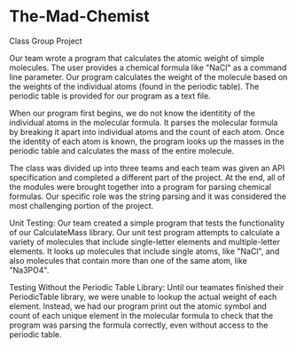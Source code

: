 # The-Mad-Chemist #

Class Group Project

Our team wrote a program that calculates the atomic weight of simple molecules. The user provides a chemical formula like "NaCl" as a command line parameter. Our program calculates the weight of the molecule based on the weights of the individual atoms (found in the periodic table). The periodic table is provided for our program as a text file.

When our program first begins, we do not know the identitity of the individual atoms in the molecular formula. It parses the molecular formula by breaking it apart into individual atoms and the count of each atom. Once the identity of each atom is known, the program looks up the masses in the periodic table and calculates the mass of the entire molecule.

The class was divided up into three teams and each team was given an API specification and completed a different part of the project. At the end, all of the modules were brought together into a program for parsing chemical formulas. Our specific role was the string parsing and it was considered the most challenging portion of the project.

Unit Testing: Our team created a simple program that tests the functionality of our CalculateMass library. Our unit test program attempts to calculate a variety of molecules that include single-letter elements and multiple-letter elements. It looks up molecules that include single atoms, like "NaCl", and also molecules that contain more than one of the same atom, like "Na3PO4".

Testing Without the Periodic Table Library: Until our teamates finished their PeriodicTable library, we were unable to lookup the actual weight of each element. Instead, we had our program print out the atomic symbol and count of each unique element in the molecular formula to check that the program was parsing the formula correctly, even without access to the periodic table.
